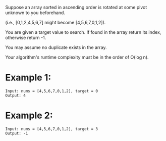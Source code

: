 Suppose an array sorted in ascending order is rotated at some pivot unknown to you beforehand.

(i.e., [0,1,2,4,5,6,7] might become [4,5,6,7,0,1,2]).

You are given a target value to search. If found in the array return its index, otherwise return -1.

You may assume no duplicate exists in the array.

Your algorithm's runtime complexity must be in the order of O(log n).

# Example 1:
```
Input: nums = [4,5,6,7,0,1,2], target = 0
Output: 4
```
# Example 2:
```
Input: nums = [4,5,6,7,0,1,2], target = 3
Output: -1
```
